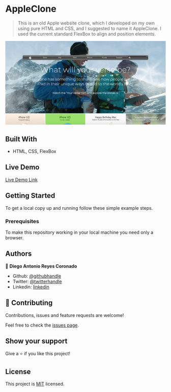 # AppleClone

> This is an old Apple website clone, which I developed on my own using pure HTML and CSS, and I suggested to name it AppleClone. I used the current standard FlexBox to align and position elements.

![screenshot](./screenshot.png)

## Built With

- HTML, CSS, FlexBox

## Live Demo

[Live Demo Link](https://rawcdn.githack.com/xtrmdarc/background-and-gradients/9eab44a246332927144edf49e503e0a916a4fbd1/index.html)


## Getting Started

To get a local copy up and running follow these simple example steps.

### Prerequisites
To make this repository working in your local machine you need only a browser.

## Authors

👤 **Diego Antonio Reyes Coronado**

- Github: [@githubhandle](https://github.com/xtrmdarc)
- Twitter: [@twitterhandle](https://twitter.com/DiegoAn91629127)
- Linkedin: [linkedin](https://www.linkedin.com/in/diego-reyes-coronado-7a7189b7/)

## 🤝 Contributing

Contributions, issues and feature requests are welcome!

Feel free to check the [issues page](https://github.com/xtrmdarc/background-and-gradients/issues).

## Show your support

Give a ⭐️ if you like this project!

## License

This project is [MIT](lic.url) licensed.
